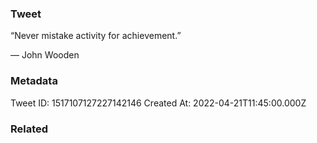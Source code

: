 ### Tweet
“Never mistake activity for achievement.” 

— John Wooden

### Metadata
Tweet ID: 1517107127227142146
Created At: 2022-04-21T11:45:00.000Z

### Related

